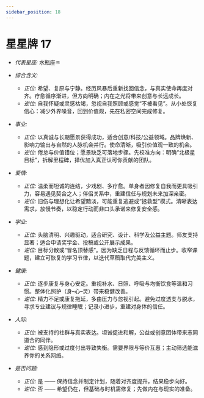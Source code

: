 ```yaml
---
sidebar_position: 18
---
```


# 星星牌 17
- *代表星座:* 水瓶座♒️
- *综合含义:* 
  - *正位:* 希望、复原与宁静。经历风暴后重新找回信念，与真实使命再度对齐。疗愈循序渐进，但方向明确；内在之光将带来创意与长远成长。
  - *逆位:* 自我怀疑或灵感枯竭，忽视自我照顾或感觉“不被看见”。从小处恢复信心：减少外界噪音，回到价值观，先在私密空间完成修复。
- *事业:* 
  - *正位:* 以真诚与长期愿景获得成功，适合创意/科技/公益领域。品牌焕新、影响力输出与自然的人脉机会并行。使命清晰，吸引价值观一致的机会。
  - *逆位:* 倦怠与价值错位；愿景缺乏可落地步骤。先校准方向：明确“北极星目标”，拆解里程碑，择优加入真正认可你贡献的团队。
- *爱情:* 
  - *正位:* 温柔而坦诚的连结，少戏剧、多疗愈。单身者因修复自我而更具吸引力，容易遇见契合之人；伴侣关系中，重建信任与规划未来加深亲密。
  - *逆位:* 旧伤与理想化让希望黯淡，可能重复逃避或“拯救型”模式。清晰表达需求，放慢节奏，以稳定行动而非口头承诺来修复安全感。
- *学业:* 
  - *正位:* 头脑清明、兴趣驱动，适合研究、设计、科学及公益主题。师友支持显著；适合申请奖学金、投稿或公开展示成果。
  - *逆位:* 目标分散或“冒名顶替感”。因为缺乏日程与反馈循环而止步。收窄课题，建立可恢复的学习节律，以迭代草稿取代完美主义。
- *健康:* 
  - *正位:* 逐步康复与身心安定。重视补水、日照、呼吸与均衡饮食等温和习惯。整体化照护（身–心–灵）带来稳健改善。
  - *逆位:* 精力不足或康复拖延，多由压力与忽视引起。避免过度透支与脱水，寻求专业建议与规律睡眠；记录小进步，重建对身体的信任。
- *人际:* 
  - *正位:* 被支持的社群与真实表达。坦诚促进和解，公益或创意团体带来志同道合的同伴。
  - *逆位:* 感到隐形或过度付出导致失衡。需要界限与等价互惠；主动筛选能滋养你的关系网络。

    
- *是否问题:* 
  - *正位:* 是 —— 保持信念并制定计划，随着对齐度提升，结果稳步向好。
  - *逆位:* 否 —— 希望仍在，但基础与时机需修复；先做内在与现实的准备。
